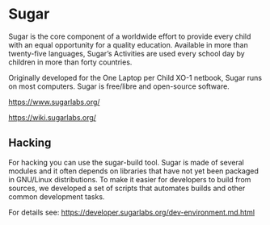 Sugar
=====

Sugar is the core component of a worldwide effort to provide every
child with an equal opportunity for a quality education. Available in
more than twenty-five languages, Sugar’s Activities are used every
school day by children in more than forty countries.

Originally developed for the One Laptop per Child XO-1 netbook, Sugar
runs on most computers. Sugar is free/libre and open-source software.

https://www.sugarlabs.org/

https://wiki.sugarlabs.org/

Hacking
-------

For hacking you can use the sugar-build tool. Sugar is made of several
modules and it often depends on libraries that have not yet been
packaged in GNU/Linux distributions. To make it easier for developers to
build from sources, we developed a set of scripts that automates builds
and other common development tasks.    

For details see: https://developer.sugarlabs.org/dev-environment.md.html
